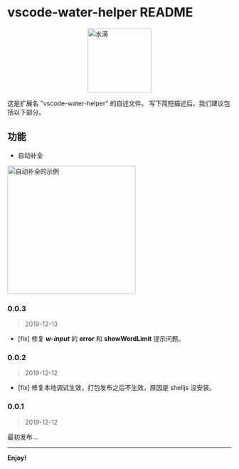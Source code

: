 # vscode-water-helper README

<img src="https://static2.evente.cn/static/img/water.png" alt="水滴" style="margin: 0 auto; display: block; width: 144px;" />

这是扩展名 "vscode-water-helper" 的自述文件。 写下简短描述后，我们建议包括以下部分。

## 功能

- 自动补全


<img src="https://static2.evente.cn/static/img/water.gif" alt="自动补全的示例" style="display: block; width: 288px;" />


### 0.0.3

> 2019-12-13

- [fix] 修复 ***w-input*** 的 **error** 和 **showWordLimit** 提示问题。


### 0.0.2

> 2019-12-12

- [fix] 修复本地调试生效，打包发布之后不生效，原因是 shelljs 没安装。


### 0.0.1

> 2019-12-12

最初发布...

-----------------------------------------------------------------------------------------------------------

**Enjoy!**
